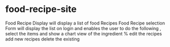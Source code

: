 # food-recipe-site

Food Recipe Display will display a list of food Recipes
Food Recipe selection Form will display the list on login and enables the user to do the following ,
 select the items and show a chart view of the ingredient %
 edit the recipes
 add new recipes
 delete the existing
